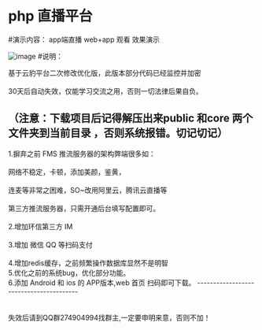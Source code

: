 # php 直播平台 

#演示内容： app端直播 web+app 观看 效果演示

![image](http://group.store.qq.com/qun/M5CXvbshIHEJdIzwzpGpEg!!/V3tordiEGzZ*llCWk8D/800?w5=1220&h5=640&rf=viewer_421)
#说明：

基于云豹平台二次修改优化版，此版本部分代码已经监控并加密<br />	
30天后自动失效，仅能学习交流之用，否则一切法律后果自负。<br />	


（注意：下载项目后记得解压出来public 和core 两个文件夹到当前目录 ，否则系统报错。切记切记）<br />	
-------------------------------------------------
1.摒弃之前 FMS 推流服务器的架构弊端很多如：<br />		
	网络不稳定，卡顿，添加美颜，鉴黄，<br />					
	连麦等非常之困难，SO~改用阿里云，腾讯云直播等	<br />	
	第三方推流服务器，只需开通后台填写配置即可。<br />	
2.增加环信第三方 IM	<br />								
3.增加 微信 QQ 等扫码支付 	<br />					
4.增加redis缓存，之前频繁操作数据库显然不是明智  <br />	
5.优化之前的系统bug，优化部分功能。<br />
6.添加 Android 和 ios 的 APP版本,web 首页 扫码即可下载。
----------------------------------------<br />	
<br />
失效后请到QQ群274904994找群主,一定要申明来意，否则不加！<br />	
